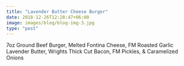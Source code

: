 ```yaml
---
title: "Lavender Butter Cheese Burger"
date: 2018-12-26T12:28:47+06:00
image: images/blog/blog-img-3.jpg
type: "post"
---
```


7oz Ground Beef Burger, Melted Fontina Cheese, FM Roasted Garlic Lavender Butter, Wrights Thick Cut Bacon, FM Pickles, & Caramelized Onions